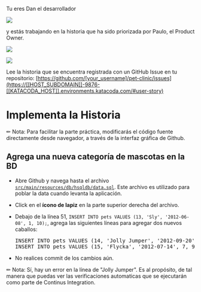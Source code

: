 Tu eres Dan el desarrollador

![](../../assets/online-devops-dojo/continuous-integration/dan.png)

y estás trabajando en la historia que ha sido priorizada por Paulo, el Product Owner.

![](../../assets/online-devops-dojo/continuous-integration/paulo.png)

![](../../assets/online-devops-dojo/continuous-integration/user-story.png)

Lee la historia que se encuentra registrada con un GitHub Issue en tu repositorio:
[https://github.com/[your_username]/pet-clinic/issues](https://[[HOST_SUBDOMAIN]]-9876-[[KATACODA_HOST]].environments.katacoda.com/#user-story)

# Implementa la Historia

✏ Nota: Para facilitar la parte práctica, modificarás el código fuente directamente desde navegador, a través de la interfaz gráfica de Github.

## Agrega una nueva categoría de mascotas en la BD 

* Abre Github y navega hasta el archivo [`src/main/resources/db/hsqldb/data.sql`](https://[[HOST_SUBDOMAIN]]-9876-[[KATACODA_HOST]].environments.katacoda.com/#datasql). Este archivo es utilizado para poblar la data cuando levanta la aplicación.

* Click en el **ícono de lapiz** en la parte superior derecha del archivo.
  
* Debajo de la línea 51, `INSERT INTO pets VALUES (13, 'Sly', '2012-06-08', 1, 10);`, agrega las siguientes líneas para agregar dos nuevos caballos:

  <pre class="file" data-target="clipboard">
  INSERT INTO pets VALUES (14, 'Jolly Jumper', '2012-09-20', 7, 5;
  INSERT INTO pets VALUES (15, 'Flycka', '2012-07-14', 7, 9);
  </pre>

* No realices commit de los cambios aún.

✏ Nota: Sí, hay un error en la línea de "Jolly Jumper". Es al propósito, de tal manera que puedas ver las verificaciones automaticas que se ejecutarán como parte de Continus Integration.
